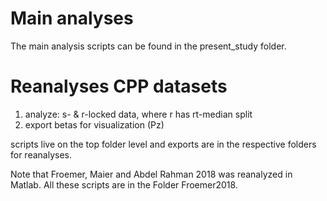 # Main analyses

The main analysis scripts can be found in the present_study folder.


# Reanalyses CPP datasets

1) analyze: s- & r-locked data, where r has rt-median split
2) export betas for visualization (Pz)

scripts live on the top folder level and exports are in the respective folders for reanalyses. 


Note that Froemer, Maier and Abdel Rahman 2018 was reanalyzed in Matlab. All these scripts are in the Folder Froemer2018.
